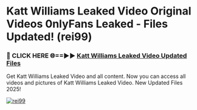 # Katt Williams Leaked Video Original Videos 0nlyFans Leaked - Files Updated! (rei99)

<h3>🔴 CLICK HERE 🌐==►► <a href="https://tinyurl.com/3hn5wdd3" rel="nofollow">Katt Williams Leaked Video Updated Files</a></h3>

Get Katt Williams Leaked Video and all content. Now you can access all videos and pictures of Katt Williams Leaked Video. New Updated Files 2025!

[![rei99](https://i.imgur.com/4HnBqBT.gif)](https://tinyurl.com/3hn5wdd3)
